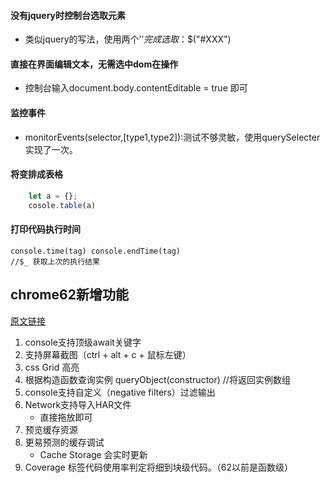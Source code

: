 #### 没有jquery时控制台选取元素
- 类似jquery的写法，使用两个'$'完成选取：$$("#XXX")

#### 直接在界面编辑文本，无需选中dom在操作
- 控制台输入document.body.contentEditable = true 即可

#### 监控事件
- monitorEvents(selector,[type1,type2]):测试不够灵敏，使用querySelecter实现了一次。

#### 将变排成表格
```javascript 1.7
    let a = {};
    cosole.table(a)
```

#### 打印代码执行时间
    console.time(tag) console.endTime(tag)
    //$_ 获取上次的执行结果

## chrome62新增功能
[原文链接](https://developers.google.com/web/updates/2017/08/devtools-release-notes)
1. console支持顶级await关键字
2. 支持屏幕截图（ctrl + alt + c + 鼠标左键）
3. css Grid 高亮
4. 根据构造函数查询实例
    queryObject(constructor) //将返回实例数组
5. console支持自定义（negative filters）过滤输出
6. Network支持导入HAR文件
    - 直接拖放即可
7. 预览缓存资源
8. 更易预测的缓存调试
    - Cache Storage 会实时更新
9. Coverage 标签代码使用率判定将细到块级代码。（62以前是函数级）
